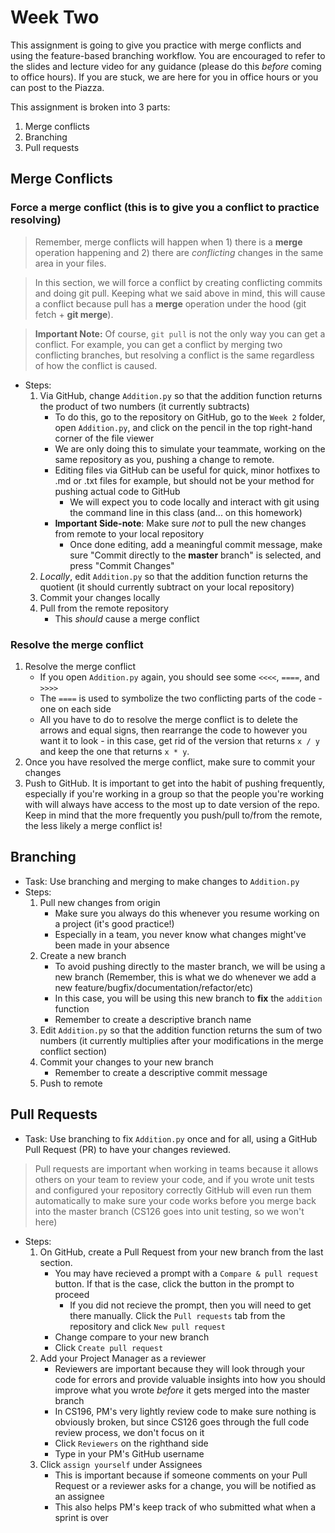 


# Week Two
This assignment is going to give you practice with merge conflicts and using the feature-based branching workflow. You are encouraged to refer to the slides and lecture video for any guidance (please do this *before* coming to office hours). If you are stuck, we are here for you in office hours or you can post to the Piazza.

This assignment is broken into 3 parts:
1. Merge conflicts
2. Branching
3. Pull requests

## Merge Conflicts

### Force a merge conflict (this is to give you a conflict to practice resolving)
> Remember, merge conflicts will happen when 1) there is a **merge** operation happening and 2) there are *conflicting* changes in the same area in your files. 

> In this section, we will force a conflict by creating conflicting commits and doing git pull. Keeping what we said above in mind, this will cause a conflict because pull has a **merge** operation under the hood (git fetch + **git merge**).

> **Important Note:** Of course, `git pull` is not the only way you can get a conflict. For example, you can get a conflict by merging two conflicting branches, but resolving a conflict is the same regardless of how the conflict is caused.
* Steps:
	1. Via GitHub, change `Addition.py` so that the addition function returns the product of two numbers (it currently subtracts)
		* To do this, go to the repository on GitHub, go to the `Week 2` folder, open `Addition.py`, and click on the pencil in the top right-hand corner of the file viewer
		* We are only doing this to simulate your teammate, working on the same repository as you, pushing a change to remote.
		* Editing files via GitHub can be useful for quick, minor hotfixes to .md or .txt files for example, but should not be your method for pushing actual code to GitHub
			* We will expect you to code locally and interact with git using the command line in this class (and... on this homework)
		* **Important Side-note**: Make sure *not* to pull the new changes from remote to your local repository
        	* Once done editing, add a meaningful commit message, make sure "Commit directly to the **master** branch" is selected, and press "Commit Changes"
    2. *Locally*, edit `Addition.py` so that the addition function returns the quotient (it should currently subtract on your local repository)
    3. Commit your changes locally
    4. Pull from the remote repository
        * This *should* cause a merge conflict
### **Resolve the merge conflict**
1. Resolve the merge conflict
	* If you open `Addition.py` again, you should see some `<<<<`, `====`, and `>>>>` 
	* The `====` is used to symbolize the two conflicting parts of the code - one on each side
	* All you have to do to resolve the merge conflict is to delete the arrows and equal signs, then rearrange the code to however you want it to look - in this case, get rid of the version that returns `x / y` and keep the one that returns `x * y`.
2. Once you have resolved the merge conflict, make sure to commit your changes
3. Push to GitHub. It is important to get into the habit of pushing frequently, especially if you're working in a group so that the people you're working with will always have access to the most up to date version of the repo. Keep in mind that the more frequently you push/pull to/from the remote, the less likely a merge conflict is!

## Branching
* Task: Use branching and merging to make changes to `Addition.py`
* Steps:
    1. Pull new changes from origin
        * Make sure you always do this whenever you resume working on a project (it's good practice!)
        * Especially in a team, you never know what changes might've been made in your absence
    2. Create a new branch
        * To avoid pushing directly to the master branch, we will be using a new branch (Remember, this is what we do whenever we add a new feature/bugfix/documentation/refactor/etc)
        * In this case, you will be using this new branch to **fix** the `addition` function
        * Remember to create a descriptive branch name
    3. Edit `Addition.py` so that the addition function returns the sum of two numbers (it currently multiplies after your modifications in the merge conflict section)
    4. Commit your changes to your new branch
        * Remember to create a descriptive commit message
    5. Push to remote

## Pull Requests
* Task: Use branching to fix `Addition.py` once and for all, using a GitHub Pull Request (PR) to have your changes reviewed. 
> Pull requests are important when working in teams because it allows others on your team to review your code, and if you wrote unit tests and configured your repository correctly GitHub will even run them automatically to make sure your code works before you merge back into the master branch (CS126 goes into unit testing, so we won't here)
* Steps:
     1. On GitHub, create a Pull Request from your new branch from the last section. 
         * You may have recieved a prompt with a `Compare & pull request` button. If that is the case, click the button in the prompt to proceed
         	* If you did not recieve the prompt, then you will need to get there manually. Click the `Pull requests` tab from the repository and click `New pull request`
         * Change compare to your new branch
         * Click `Create pull request`
    2. Add your Project Manager as a reviewer
	    * Reviewers are important because they will look through your code for errors and provide valuable insights into how you should improve what you wrote *before* it gets merged into the master branch
	    * In CS196, PM's very lightly review code to make sure nothing is obviously broken, but since CS126 goes through the full code review process, we don't focus on it
        * Click `Reviewers` on the righthand side
        * Type in your PM's GitHub username
    3. Click `assign yourself` under Assignees
	    * This is important because if someone comments on your Pull Request or a reviewer asks for a change, you will be notified as an assignee
	    * This also helps PM's keep track of who submitted what when a sprint is over
